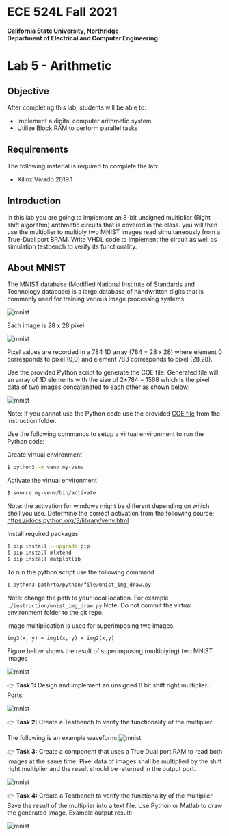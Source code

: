 # ECE 524L Fall 2021
**California State University, Northridge**  
**Department of Electrical and Computer Engineering**  

# Lab 5 - Arithmetic

## Objective

After completing this lab, students will be able to:
- Implement a digital computer arithmetic system
- Utilize Block RAM to perform parallel tasks

## Requirements

The following material is required to complete the lab:
- Xilinx Vivado 2019.1

## Introduction

In this lab you are going to implement an 8-bit unsigned multiplier (Right shift algorithm) arithmetic circuits that is covered in the class. you will then use the multiplier to multiply two MNIST images read simultaneously from a True-Dual port BRAM. Write VHDL code to implement the circuit as well as simulation testbench to verify its functionality.

## About MNIST
The MNIST database (Modified National Institute of Standards and Technology database) is a large database of handwritten digits that is commonly used for training various image processing systems.

![mnist](./img/mnist.png)

Each image is 28 x 28 pixel

![mnist](./img/mnist_img.png)

Pixel values are recorded in a 784 1D array (784 = 28 x 28) where element 0 corresponds to pixel (0,0) and element 783 corresponds to pixel (28,28).

Use the provided Python script to generate the COE file.
Generated file will an array of 1D elements with the size of 2*784 = 1568 which is the pixel data of two images concatenated to each other as shown below:

![mnist](./img/mnist_array.png)

Note: If you cannot use the Python code use the provided [COE file](./image_data_1_3.coe) from the instruction folder.

Use the following commands to setup a virtual environment to run the Python code:

Create virtual environment

```bash
$ python3 -m venv my-venv
```

Activate the virtual environment

```bash
$ source my-venv/bin/activate 
```
Note: the activation for windows might be different depending on which shell you use.
Determine the correct activation from the following source: https://docs.python.org/3/library/venv.html

Install required packages

```bash
$ pip install --upgrade pip
$ pip install mlxtend
$ pip install matplotlib
```

To run the python script use the following command
```bash
$ python3 path/to/python/file/mnist_img_draw.py
```
Note: change the path to your local location. For example `./instruction/mnist_img_draw.py`
Note: Do not commit the virtual environment folder to the git repo.


Image multiplication is used for superimposing two images.
```
img3(x, y) = img1(x, y) x img2(x,y)
```

Figure below shows the result of superimposing (multiplying) two MNIST images 

![mnist](./img/mnist_mult_result.png)

:point_right: **Task 1:** Design and implement an unsigned 8 bit shift right multiplier..
Ports:

![mnist](./img/mult_ports.png)

:point_right: **Task 2:** Create a Testbench to verify the functionality of the multiplier.

The following is an example waveform:
![mnist](./img/example_waveform.png)

:point_right: **Task 3:** Create a component that uses a True Dual port RAM to read both images at the same time. Pixel data of images shall be multiplied by the shift right multiplier and the result should be returned in the output port.

![mnist](./img/mnist_bram.png)

:point_right: **Task 4:** Create a Testbench to verify the functionality of the multiplier. Save the result of the multiplier into a text file. Use Python or Matlab to draw the generated image.
Example output result:

![mnist](./img/example_output.png)
